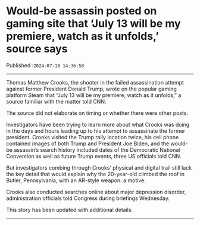# Would-be assassin posted on gaming site that ‘July 13 will be my premiere, watch as it unfolds,’ source says

Published :`2024-07-18 14:36:58`

---

Thomas Matthew Crooks, the shooter in the failed assassination attempt against former President Donald Trump, wrote on the popular gaming platform Steam that “July 13 will be my premiere, watch as it unfolds,” a source familiar with the matter told CNN.

The source did not elaborate on timing or whether there were other posts.

Investigators have been trying to learn more about what Crooks was doing in the days and hours leading up to his attempt to assassinate the former president. Crooks visited the Trump rally location twice, his cell phone contained images of both Trump and President Joe Biden, and the would-be assassin’s search history included dates of the Democratic National Convention as well as future Trump events, three US officials told CNN.

But investigators combing through Crooks’ physical and digital trail still lack the key detail that would explain why the 20-year-old climbed the roof in Butler, Pennsylvania, with an AR-style weapon: a motive.

Crooks also conducted searches online about major depression disorder, administration officials told Congress during briefings Wednesday.

This story has been updated with additional details.

---

